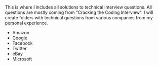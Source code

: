 This is where I includes all solutions to technical interview questions. All questions are mostly coming from "Cracking the Coding Interview". I will create folders with technical questions from various companies from my personal experience.

- Amazon
- Google
- Facebook
- Twitter
- eBay
- Microsoft
